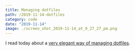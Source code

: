```yaml
---
title: Managing dotfiles
path: /2019-11-14-dotfiles
category: code
date: "2019-11-14"
image: ./screen_shot_2019-11-14_at_9_27_27_pm.png
---
```


I read today about a [very elegant way of managing dotfiles](https://news.ycombinator.com/item?id=11071754).
